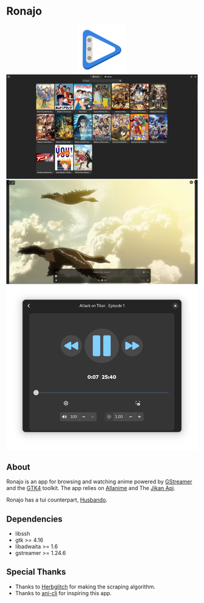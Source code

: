 # Ronajo

<div align="center">
    <img src="data/icons/hicolor/scalable/apps/io.github.Ronajo.svg" width="128" height="128">
</div>

    
<img src="data/screenshots/Screenshot1.png">
<img src="data/screenshots/Screenshot2.png">
<img src="data/screenshots/Screenshot3.png">

## About

Ronajo is an app for browsing and watching anime powered by [GStreamer](https://gstreamer.freedesktop.org/) and the [GTK4](https://www.gtk.org/) toolkit. The app relies on [Allanime](https://allanime.to/) and The [Jikan Api]("https://jikan.moe/").

Ronajo has a tui counterpart, [Husbando](https://github.com/HerbGlitch/husbando).


## Dependencies

- libssh
- gtk >= 4.16
- libadwaita >= 1.6
- gstreamer >= 1.24.6
  
## Special Thanks
- Thanks to [Herbglitch](https://github.com/HerbGlitch) for making the scraping algorithm.
- Thanks to [ani-cli](https://github.com/pystardust/ani-cli) for inspiring this app.



